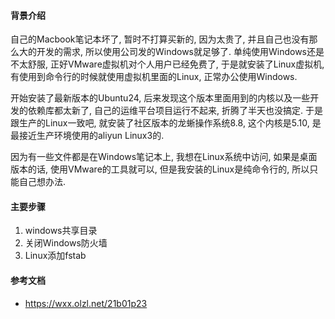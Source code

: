 #### 背景介绍

自己的Macbook笔记本坏了, 暂时不打算买新的, 因为太贵了, 并且自己也没有那么大的开发的需求, 所以使用公司发的Windows就足够了. 单纯使用Windows还是不太舒服, 正好VMware虚拟机对个人用户已经免费了, 于是就安装了Linux虚拟机, 有使用到命令行的时候就使用虚拟机里面的Linux, 正常办公使用Windows.

开始安装了最新版本的Ubuntu24, 后来发现这个版本里面用到的内核以及一些开发的依赖库都太新了, 自己的运维平台项目运行不起来, 折腾了半天也没搞定. 于是跟生产的Linux一致吧, 就安装了社区版本的龙蜥操作系统8.8, 这个内核是5.10, 是最接近生产环境使用的aliyun Linux3的.

因为有一些文件都是在Windows笔记本上, 我想在Linux系统中访问, 如果是桌面版本的话, 使用VMware的工具就可以, 但是我安装的Linux是纯命令行的, 所以只能自己想办法.

#### 主要步骤

1. windows共享目录
2. 关闭Windows防火墙
3. Linux添加fstab


#### 参考文档

* https://wxx.olzl.net/21b01p23


